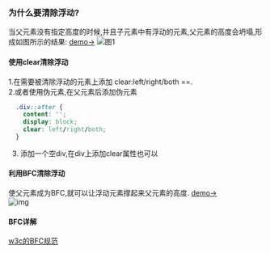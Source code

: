 ### 为什么要清除浮动?
当父元素没有指定高度的时候,并且子元素中有浮动的元素,父元素的高度会坍塌,形成如图所示的结果: [demo->](https://jsfiddle.net/areYouOk/po0g97kv/55/)
![图1](https://s1.ax1x.com/2020/07/04/NzdGzF.png)  
#### 使用clear清除浮动
1.在需要被清除浮动的元素上添加 clear:left/right/both ==.  
2.或者使用伪元素,在父元素后添加伪元素  
```css
  .div::after {
    content: '';
    display: block;
    clear: left/right/both;
  }
  ```  
  3. 添加一个空div,在div上添加clear属性也可以
  #### 利用BFC清除浮动
  使父元素成为BFC,就可以让浮动元素撑起来父元素的高度. [demo->](https://jsfiddle.net/areYouOk/po0g97kv/59/)  
  ![img](https://s1.ax1x.com/2020/07/04/Nz0i38.png)
  
  #### BFC详解
  [w3c的BFC规范](https://www.w3.org/TR/CSS2/visuren.html#block-formatting)
  
  
